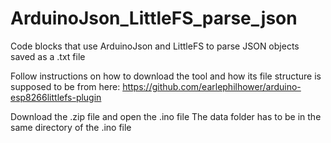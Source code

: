 # ArduinoJson_LittleFS_parse_json
Code blocks that use ArduinoJson and LittleFS to parse JSON objects saved as a .txt file

Follow instructions on how to download the tool and how its file structure is supposed to be 
from here:  https://github.com/earlephilhower/arduino-esp8266littlefs-plugin

Download the .zip file and open the .ino file
The data folder has to be in the same directory of the .ino file
